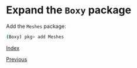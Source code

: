 # Expand the `Boxy` package

Add the `Meshes` package:

```bash
(Boxy) pkg> add Meshes
```

[Index](README.md)

[Previous](iteration_002.md)
